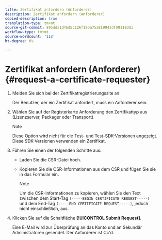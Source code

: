 ```yaml
---
title: Zertifikat anfordern (Anforderer)
description: Zertifikat anfordern (Anforderer)
copied-description: true
translation-type: tm+mt
source-git-commit: 89bdda1d4bd5c126f19ba75a819942df901183d1
workflow-type: tm+mt
source-wordcount: '118'
ht-degree: 0%

---
```



# Zertifikat anfordern (Anforderer){#request-a-certificate-requester}

1. Melden Sie sich bei der Zertifikatregistrierungssite an.

   Der Benutzer, der ein Zertifikat anfordert, muss ein Anforderer sein.

1. Wählen Sie auf der Registerkarte Anforderung den Zertifikattyp aus (Lizenzserver, Packager oder Transport).

   >[!NOTE]
   >
   >Diese Option wird nicht für die Test- und Test-SDK-Versionen angezeigt. Diese SDK-Versionen verwenden ein Zertifikat.

1. Führen Sie einen der folgenden Schritte aus:

   * Laden Sie die CSR-Datei hoch.
   * Kopieren Sie die CSR-Informationen aus dem CSR und fügen Sie sie in das Formular ein.

      >[!NOTE]
      >
      >Um die CSR-Informationen zu kopieren, wählen Sie den Text zwischen dem Start-Tag `(-----BEGIN CERTIFICATE REQUEST-----)` und dem End-Tag `(-----END CERTIFICATE REQUEST-----)`, jedoch nicht einschließlich, aus.

1. Klicken Sie auf die Schaltfläche **[!UICONTROL Submit Request]**.

   Eine E-Mail wird zur Überprüfung an das Konto und an Sekundär Administratoren gesendet. Der Anforderer ist Cc&#39;d.

